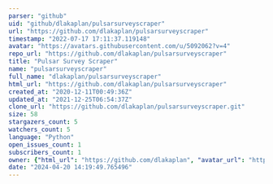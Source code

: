 ```yaml
---
parser: "github"
uid: "github/dlakaplan/pulsarsurveyscraper"
url: "https://github.com/dlakaplan/pulsarsurveyscraper"
timestamp: "2022-07-17 17:11:37.119148"
avatar: "https://avatars.githubusercontent.com/u/5092062?v=4"
repo_url: "https://github.com/dlakaplan/pulsarsurveyscraper"
title: "Pulsar Survey Scraper"
name: "pulsarsurveyscraper"
full_name: "dlakaplan/pulsarsurveyscraper"
html_url: "https://github.com/dlakaplan/pulsarsurveyscraper"
created_at: "2020-12-11T00:49:36Z"
updated_at: "2021-12-25T06:54:37Z"
clone_url: "https://github.com/dlakaplan/pulsarsurveyscraper.git"
size: 58
stargazers_count: 5
watchers_count: 5
language: "Python"
open_issues_count: 1
subscribers_count: 1
owner: {"html_url": "https://github.com/dlakaplan", "avatar_url": "https://avatars.githubusercontent.com/u/5092062?v=4", "login": "dlakaplan", "type": "User"}
date: "2024-04-20 14:19:49.765496"
---
```

